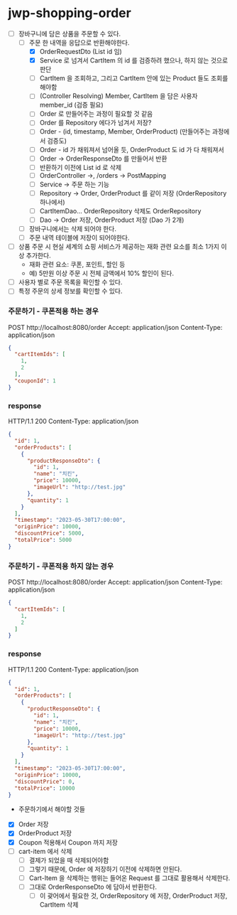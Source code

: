 # jwp-shopping-order

- [ ] 장바구니에 담은 상품을 주문할 수 있다.
    - [ ] 주문 한 내역을 응답으로 반환해야한다.
        - [x] OrderRequestDto (List<Long> id 임)
        - [x] Service 로 넘겨서 CartItem 의 id 를 검증하려 했으나, 하지 않는 것으로 판단
        - [ ] CartItem 을 조회하고, 그리고 CartItem 안에 있는 Product 들도 조회를 해야함
        - [ ] (Controller Resolving) Member, CartItem 을 담은 사용자 member_id (검증 필요)
        - [ ] Order 로 만들어주는 과정이 필요할 것 같음
        - [ ] Order <OrderProduct> 를 Repository 에다가 넘겨서 저장?
        - [ ] Order - (id, timestamp, Member, OrderProduct) (만들어주는 과정에서 검증도)
        - [ ] Order - id 가 채워져서 넘어올 듯, OrderProduct 도 id 가 다 채워져서
        - [ ] Order -> OrderResponseDto 를 만들어서 반환
        - [ ] 반환하기 이전에 List<Long> id 로 삭제
        - [ ] OrderController ->, /orders -> PostMapping
        - [ ] Service -> 주문 하는 기능
        - [ ] Repository -> Order, OrderProduct 를 같이 저장 (OrderRepository 하나에서)
        - [ ] CartItemDao... OrderRepository 삭제도 OrderRepository
        - [ ] Dao -> Order 저장, OrderProduct 저장 (Dao 가 2개)
    - [ ] 장바구니에서는 삭제 되어야 한다.
    - [ ] 주문 내역 테이블에 저장이 되어야한다.
- [ ] 상품 주문 시 현실 세계의 쇼핑 서비스가 제공하는 재화 관련 요소를 최소 1가지 이상 추가한다.
    - 재화 관련 요소: 쿠폰, 포인트, 할인 등
    - 예) 5만원 이상 주문 시 전체 금액에서 10% 할인이 된다.
- [ ] 사용자 별로 주문 목록을 확인할 수 있다.
- [ ] 특정 주문의 상세 정보를 확인할 수 있다.

### 주문하기 - 쿠폰적용 하는 경우

POST http://localhost:8080/order
Accept: application/json
Content-Type: application/json

```json
{
  "cartItemIds": [
    1,
    2
  ],
  "couponId": 1
}
```

### response

HTTP/1.1 200
Content-Type: application/json

```json
{
  "id": 1,
  "orderProducts": [
    {
      "productResponseDto": {
        "id": 1,
        "name": "치킨",
        "price": 10000,
        "imageUrl": "http://test.jpg"
      },
      "quantity": 1
    }
  ],
  "timestamp": "2023-05-30T17:00:00",
  "originPrice": 10000,
  "discountPrice": 5000,
  "totalPrice": 5000
}
```

### 주문하기 - 쿠폰적용 하지 않는 경우

POST http://localhost:8080/order
Accept: application/json
Content-Type: application/json

```json
{
  "cartItemIds": [
    1,
    2
  ]
}
```

### response

HTTP/1.1 200
Content-Type: application/json

```json
{
  "id": 1,
  "orderProducts": [
    {
      "productResponseDto": {
        "id": 1,
        "name": "치킨",
        "price": 10000,
        "imageUrl": "http://test.jpg"
      },
      "quantity": 1
    }
  ],
  "timestamp": "2023-05-30T17:00:00",
  "originPrice": 10000,
  "discountPrice": 0,
  "totalPrice": 10000
}
```

- 주문하기에서 해야할 것들 
- [x] Order 저장
- [x] OrderProduct 저장
- [x] Coupon 적용해서 Coupon 까지 저장
- [ ] cart-item 에서 삭제 
  - [ ] 결제가 되었을 때 삭제되어야함
  - [ ] 그렇기 때문에, Order 에 저장하기 이전에 삭제하면 안된다.
  - [ ] Cart-Item 을 삭제하는 행위는 들어온 Request 를 그대로 활용해서 삭제한다.
  - [ ] 그대로 OrderResponseDto 에 담아서 반환한다.
    - [ ] 이 괒어에서 필요한 것, OrderRepository 에 저장, OrderProduct 저장, CartItem 삭제